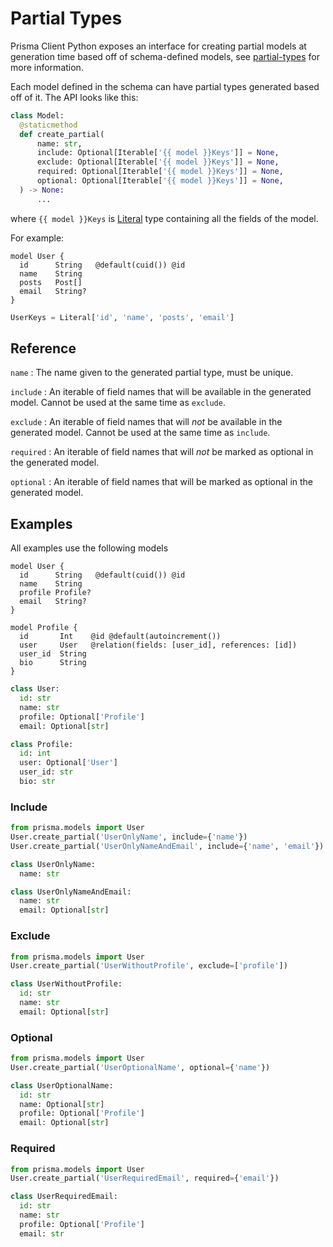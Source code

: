 # Partial Types

Prisma Client Python exposes an interface for creating partial models at generation time based off of schema-defined models, see [partial-types](partial-types.md) for more information.

Each model defined in the schema can have partial types generated based off of it. The API looks like this:
```py
class Model:
  @staticmethod
  def create_partial(
      name: str,
      include: Optional[Iterable['{{ model }}Keys']] = None,
      exclude: Optional[Iterable['{{ model }}Keys']] = None,
      required: Optional[Iterable['{{ model }}Keys']] = None,
      optional: Optional[Iterable['{{ model }}Keys']] = None,
  ) -> None:
      ...
```
where `{{ model }}Keys` is [Literal](https://docs.python.org/3/library/typing.html#typing.Literal) type containing all the fields of the model.

For example:

```prisma
model User {
  id      String   @default(cuid()) @id
  name    String
  posts   Post[]
  email   String?
}
```

```py
UserKeys = Literal['id', 'name', 'posts', 'email']
```

## Reference


`name`
: The name given to the generated partial type, must be unique.

`include`
: An iterable of field names that will be available in the generated model.
  Cannot be used at the same time as `exclude`.

`exclude`
: An iterable of field names that will *not* be available in the generated model.
  Cannot be used at the same time as `include`.

`required`
: An iterable of field names that will *not* be marked as optional in the generated model.

`optional`
: An iterable of field names that will be marked as optional in the generated model.

## Examples

All examples use the following models

```prisma
model User {
  id      String   @default(cuid()) @id
  name    String
  profile Profile?
  email   String?
}

model Profile {
  id       Int    @id @default(autoincrement())
  user     User   @relation(fields: [user_id], references: [id])
  user_id  String
  bio      String
}
```

```py
class User:
  id: str
  name: str
  profile: Optional['Profile']
  email: Optional[str]

class Profile:
  id: int
  user: Optional['User']
  user_id: str
  bio: str
```


### Include

```py
from prisma.models import User
User.create_partial('UserOnlyName', include={'name'})
User.create_partial('UserOnlyNameAndEmail', include={'name', 'email'})
```

```py
class UserOnlyName:
  name: str

class UserOnlyNameAndEmail:
  name: str
  email: Optional[str]
```


### Exclude

```py
from prisma.models import User
User.create_partial('UserWithoutProfile', exclude=['profile'])
```

```py
class UserWithoutProfile:
  id: str
  name: str
  email: Optional[str]
```

### Optional

```py
from prisma.models import User
User.create_partial('UserOptionalName', optional={'name'})
```

```py
class UserOptionalName:
  id: str
  name: Optional[str]
  profile: Optional['Profile']
  email: Optional[str]
```

### Required

```py
from prisma.models import User
User.create_partial('UserRequiredEmail', required={'email'})
```

```py
class UserRequiredEmail:
  id: str
  name: str
  profile: Optional['Profile']
  email: str
```
